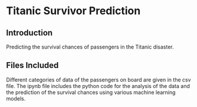 # Titanic Survivor Prediction

## Introduction
Predicting the survival chances of passengers in the Titanic disaster.

## Files Included
Different categories of data of the passengers on board are given in the
csv file. The ipynb file includes the python code for the analysis of the
data and the prediction of the survival chances using various machine learning
models.
